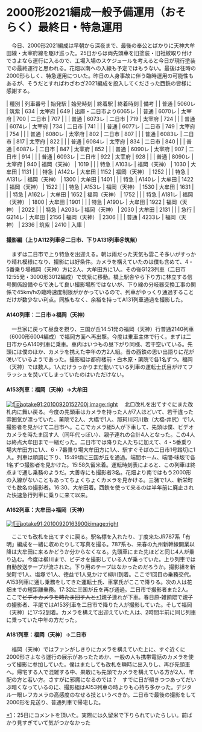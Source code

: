 # 2000形2021編成一般予備運用（おそらく）最終日・特急運用

<div class="section">　今日、2000形2021編成は早朝から深夜まで、最後の奉公とばかりに天神大牟田線・太宰府線を駆け巡った。25日からは両先頭車を旧塗装・旧社紋取り付けでさよなら運行に入るので、工場入場のスケジュールを考えると今日が現行塗装での最終運行と思われる。花畑以南への入線も予定ではもうない。最後は往時の2000形らしく、特急運用についた。昨日の人身事故に伴う臨時運用の可能性もあるが、そうだとすればわざわざ2021編成を投入してくださった西鉄の皆様に感謝する。

| 種別 | 列車番号 | 始発駅 | 始発時刻 | 終着駅 | 終着時刻 | 備考 |
| 普通 | 5060レ | 筑紫 | 634 | 太宰府 | 649 | 出庫・二日市より6065レ |
| 普通 | 6070レ | 太宰府 | 700 | 二日市 | 707 |  |
| 普通 | 6073レ | 二日市 | 719 | 太宰府 | 724 |  |
| 普通 | 6074レ | 太宰府 | 734 | 二日市 | 741 |  |
| 普通 | 6077レ | 二日市 | 749 | 太宰府 | 754 |  |
| 普通 | 6080レ | 太宰府 | 802 | 二日市 | 807 |  |
| 普通 | 6083レ | 二日市 | 817 | 太宰府 | 822 |  |
| 普通 | 6084レ | 太宰府 | 834 | 二日市 | 840 |  |
| 普通 | 6087レ | 二日市 | 847 | 太宰府 | 852 |  |
| 普通 | 6090レ | 太宰府 | 907 | 二日市 | 914 |  |
| 普通 | 6093レ | 二日市 | 922 | 太宰府 | 928 |  |
| 普通 | 8090レ | 太宰府 | 940 | 福岡（天神） | 1019 |  |
| 特急 | A103レ | 福岡（天神） | 1030 | 大牟田 | 1131 |  |
| 特急 | A142レ | 大牟田 | 1152 | 福岡（天神） | 1252 |  |
| 特急 | A131レ | 福岡（天神） | 1300 | 大牟田 | 1401 |  |
| 特急 | A140レ | 大牟田 | 1422 | 福岡（天神） | 1522 |  |
| 特急 | A153レ | 福岡（天神） | 1530 | 大牟田 | 1631 |  |
| 特急 | A162レ | 大牟田 | 1652 | 福岡（天神） | 1752 |  |
| 特急 | A181レ | 福岡（天神） | 1800 | 大牟田 | 1901 |  |
| 特急 | A190レ | 大牟田 | 1922 | 福岡（天神） | 2022 |  |
| 特急 | A203レ | 福岡（天神） | 2030 | 大牟田 | 2131 |  |
| 急行 | G214レ | 大牟田 | 2156 | 福岡（天神） | 2306 |  |
| 普通 | 4233レ | 福岡（天神） | 2336 | 筑紫 | 2410 | 入庫 |

#### 撮影編（上りA112列車＠二日市、下りA131列車＠筑紫）

　まずは二日市で上り特急を出迎える。朝は雨だった天気も雲こそ多いがすっかり晴れ模様になり、撮影には好条件。カメラを構えていたのは僕も含めて、4・5番乗り場福岡（天神）方に2人、大牟田方に1人。その後G123列車（二日市12:55発・3000形3012編成）で筑紫に移動。橋上駅舎やら下り方に林立する信号関係設備やらで決して良い撮影場所ではないが、下り線の分岐器交換工事の関係で45km/hの臨時速度制限がかかっているので、列車がゆっくり通過することだけが数少ない利点。同族もなく、余裕を持ってA131列車通過を撮影した。

#### A140列車：二日市→福岡（天神）

　一旦家に戻って昼食を摂り、三国が丘14:51発の福岡（天神）行普通2140列車（6000形6004編成）で福岡方面へ再出撃。今度は乗車主体で行く。まずは二日市からA140列車に乗車。車内はいつもの昼下がり同様、若干空いている。先頭には僕のほか、カメラを携えた中年の方2人組。昔の西鉄の思い出語りに花が咲いているようであった。撮影組は都府楼前・白木原・薬院で各1名ずつ。福岡（天神）では数人。1人だけうっかりまだ動いている列車の運転士氏目がけてフラッシュを焚いてしまっていたのはいただけない。

#### A153列車：福岡（天神）→大牟田

[![f:id:aotake91:20100920152700j:image:right](http://cdn-ak.f.st-hatena.com/images/fotolife/a/aotake91/20100920/20100920152700.jpg "f:id:aotake91:20100920152700j:image:right")](http://f.hatena.ne.jp/aotake91/20100920152700) 　北口改札を出てすぐにまた改札内に舞い戻る。今度の先頭車はカメラを持った人が7人ほどいて、若干違った雰囲気が漂っていた。薬院で2人、大橋で1人、那珂川河川敷（大橋‐井尻）で1人撮影者を見かけて二日市へ。ここでカメラ組5人が下車して、先頭は僕、ビデオカメラを時たま回す人（同年代っぽい）、親子連れの合計4人となった。この4人は終点大牟田まで一緒だった。二日市では降りた人たちに加えて、4・5番乗り場大牟田方に1人、6・7番乗り場大牟田方に1人、駅すぐそばの二日市1号踏切に1人。列車は順調に下り、15:49頃に三国が丘を通過。端間ホーム、端間‐味坂で各1名ずつ撮影者を見かけた。15:58久留米着。運転時刻表によると、この列車は終点まで通し乗務のようだ。大善寺にも撮影者3名。花畑より南ではもう2000形の入線がないこともあってちょくちょくカメラを見かける。三潴で1人、新栄町でも数名の撮影者。16:30、大牟田着。西鉄を使って来るのは半年前に廃止された快速急行列車に乗りに来て以来。

#### A162列車：大牟田→福岡（天神）

[![f:id:aotake91:20100920163900j:image:right](http://cdn-ak.f.st-hatena.com/images/fotolife/a/aotake91/20100920/20100920163900.jpg "f:id:aotake91:20100920163900j:image:right")](http://f.hatena.ne.jp/aotake91/20100920163900)

　ここでも改札を出てすぐに戻る。駅名標を入れたり、丁度来たJR787系「有明」編成を一緒に収めたりして写真を撮る。787系も、来春の九州新幹線開業以降は大牟田に来るかどうか分からなくなる。先頭車にまた先ほどと同じ4人が乗り込む。今度は柳川まで、ビデオを撮影している人が乗っていた。上り列車では自動放送テープが流された。下り用のテープはなかったのだろうか。撮影組を新栄町で1人、塩塚で1人、徳益で1人見かけて柳川到着。ここで1回目の乗務交代。A153列車に通し乗務をしてきた運転士氏、車掌氏がここで降りる。次の人は花畑までの短距離乗務。17:32に三国が丘を再び通過。二日市で撮影者また2人。ここで~~ビデオカメラを時たま回す人と~~<span class="footnote">[*1](/aotake91/#f1 "25日にコメントを頂いた。実際には久留米で下りられていたらしい。前ばかり見すぎていて気がつかなかった")</span>親子連れが下車。春日原‐雑餉隈で親子の撮影者、平尾ではA153列車を二日市で降りた人が撮影していた。そして福岡（天神）に17:52到着。カメラを構えて出迎えていた人は、2時間半前に同じ列車に乗っていた中年の方だった。

#### A181列車：福岡（天神）→二日市

　福岡（天神）ではファンがしきりにカメラを構えていた上に、すぐ近くに2000形さよなら運行の展示があったためか、一般の人も携帯電話のカメラを使って撮影に参加していた。僕はまたしても改札を瞬時に出入りし、再び先頭車へ。帰宅する人で混雑する中、果敢にも先頭でカメラを構えている方が2人、年配の方と若い方。さすがに邪魔になるのでは？　すでに日が傾きつつあってだいぶ暗くなっているのに、撮影組はA153列車の時よりも心持ち多かった。デジタル一眼レフカメラの高感度のなせる技というべきか。二日市で最後の撮影をして2000形を見送り、普通列車で帰宅した。</div>

<div class="footnote">

[*1](/aotake91/#fn1)：25日にコメントを頂いた。実際には久留米で下りられていたらしい。前ばかり見すぎていて気がつかなかった

</div>